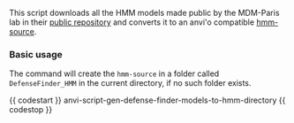 This script downloads all the HMM models made public by the MDM-Paris lab in their [public repository](https://github.com/mdmparis/defense-finder-models) and converts it to an anvi'o compatible [hmm-source](https://anvio.org/help/main/artifacts/hmm-source/).

### Basic usage

The command will create the `hmm-source` in a folder called `DefenseFinder_HMM` in the current directory, if no such folder exists.

{{ codestart }}
anvi-script-gen-defense-finder-models-to-hmm-directory
{{ codestop }}